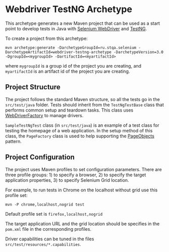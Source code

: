 Webdriver TestNG Archetype
==========================

This archetype generates a new Maven project that can be used as a start point to develop tests in Java with [Selenium WebDriver](https://github.com/SeleniumHQ/selenium) and [TestNG](http://testng.org/doc/index.html).

To create a project from this archetype:

```
mvn archetype:generate -DarchetypeGroupId=ru.stqa.selenium -DarchetypeArtifactId=webdriver-testng-archetype -DarchetypeVersion=3.0 -DgroupId=<mygroupId> -DartifactId=<myartifactId>
```

where `mygroupId` is a group id of the project you are creating, and `myartifactId` is an artifact id of the project you are creating.

Project Structure
-----------------------------------

The project follows the standard Maven structure, so all the tests go in the `src/test/java` folder. Tests should inherit from the `TestNgTestBase` class that performs common setup and teardown tasks. This class uses [WebDriverFactory](https://github.com/barancev/webdriver-factory) to manage drivers.


`SampleTestNgTest` class (in `src/test/java`) is an example of a test class for testing the homepage of a web application. In the setup method of this class, the `PageFactory` class is used
 to help supporting the [PageObjects](https://github.com/SeleniumHQ/selenium/wiki/PageObjects) pattern.

Project Configuration
-----------------------------------

The project uses Maven profiles to set configuration parameters. There are three profile groups: 1) to specify a browser, 2) to specify the target application properties, 3) to specify Selenium Grid location.

For example, to run tests in Chrome on the localhost without grid use this profile set:

```
mvn -P chrome,localhost,nogrid test
```

Default profile set is `firefox,localhost,nogrid`

The target application URL and the grid location should be specifies in the `pom.xml` file in the corresponding profiles.

Driver capabilities can be tuned in the files `src/test/resources/*.capabilities`.
